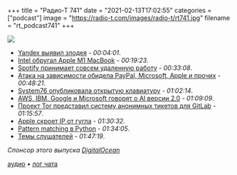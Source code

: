 +++
title = "Радио-Т 741"
date = "2021-02-13T17:02:55"
categories = ["podcast"]
image = "https://radio-t.com/images/radio-t/rt741.jpg"
filename = "rt_podcast741"
+++

![](https://radio-t.com/images/radio-t/rt741.jpg)

- [Yandex выявил злодея](https://www.opennet.ru/opennews/art.shtml?num=54576) - *00:04:01*.
- [Intel обругал Apple M1 MacBook](https://bgr.com/2021/02/12/intel-evo-vs-apple-m1-macbook-campaign/) - *00:19:23*.
- [Spotify принимает совсем удаленную работу](https://www.theverge.com/2021/2/12/22279951/spotify-remote-work-from-home-employees-choose-announcement) - *00:33:08*.
- [Атака на зависимости обидела PayPal, Micrоsoft, Apple и прочих](https://www.opennet.ru/opennews/art.shtml?num=54566) - *00:48:21*.
- [System76 опубликовала открытую клавиатуру](https://github.com/system76/launch) - *01:02:14*.
- [AWS, IBM, Google и Microsoft говорят о AI версии 2.0](https://www.techrepublic.com/article/aws-ibm-google-and-microsoft-are-taking-ai-from-1-0-to-2-0-according-to-forrester/) - *01:09:09*.
- [Проект Tor представил систему анонимных тикетов для GitLab](https://www.opennet.ru/opennews/art.shtml?num=54571) - *01:15:57*.
- [Apple скроет IP от гугла](https://www.zdnet.com/article/apple-will-proxy-safe-browsing-traffic-on-ios-14-5-to-hide-user-ips-from-google/) - *01:30:32*.
- [Pattern matching в Python](https://lwn.net/Articles/845480/) - *01:34:05*.
- [Темы слушателей](https://radio-t.com/p/2021/02/09/prep-741/) - *01:47:19*.

*Спонсор этого выпуска [DigitalOcean](https://do.co/radiot)*


[аудио](https://cdn.radio-t.com/rt_podcast741.mp3) • [лог чата](https://chat.radio-t.com/logs/radio-t-741.html)
<audio src="https://cdn.radio-t.com/rt_podcast741.mp3" preload="none"></audio>
